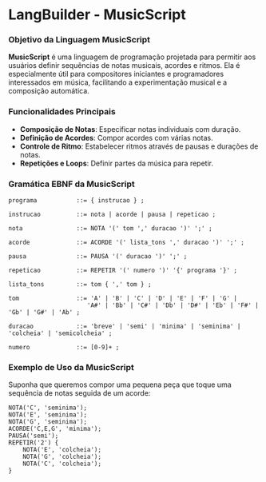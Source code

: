 # LangBuilder - MusicScript

### Objetivo da Linguagem MusicScript
**MusicScript** é uma linguagem de programação projetada para permitir aos usuários definir sequências de notas musicais, acordes e ritmos. Ela é especialmente útil para compositores iniciantes e programadores interessados em música, facilitando a experimentação musical e a composição automática.

### Funcionalidades Principais
- **Composição de Notas**: Especificar notas individuais com duração.
- **Definição de Acordes**: Compor acordes com várias notas.
- **Controle de Ritmo**: Estabelecer ritmos através de pausas e durações de notas.
- **Repetições e Loops**: Definir partes da música para repetir.

### Gramática EBNF da MusicScript
```
programa           ::= { instrucao } ;

instrucao          ::= nota | acorde | pausa | repeticao ;

nota               ::= NOTA '(' tom ',' duracao ')' ';' ;

acorde             ::= ACORDE '(' lista_tons ',' duracao ')' ';' ;

pausa              ::= PAUSA '(' duracao ')' ';' ;

repeticao          ::= REPETIR '(' numero ')' '{' programa '}' ;

lista_tons         ::= tom { ',' tom } ;

tom                ::= 'A' | 'B' | 'C' | 'D' | 'E' | 'F' | 'G' |
                      'A#' | 'Bb' | 'C#' | 'Db' | 'D#' | 'Eb' | 'F#' | 'Gb' | 'G#' | 'Ab' ;

duracao            ::= 'breve' | 'semi' | 'minima' | 'seminima' | 'colcheia' | 'semicolcheia' ;

numero             ::= [0-9]+ ;
```

### Exemplo de Uso da MusicScript
Suponha que queremos compor uma pequena peça que toque uma sequência de notas seguida de um acorde:

```
NOTA('C', 'seminima');
NOTA('E', 'seminima');
NOTA('G', 'seminima');
ACORDE('C,E,G', 'minima');
PAUSA('semi');
REPETIR('2') {
    NOTA('E', 'colcheia');
    NOTA('G', 'colcheia');
    NOTA('C', 'colcheia');
}
```
